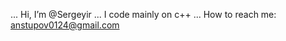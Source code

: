 ... Hi, I’m @Sergeyir
... I code mainly on c++
... How to reach me: anstupov0124@gmail.com

<!---
Sergeyir/Sergeyir is a ✨ special ✨ repository because its `README.md` (this file) appears on your GitHub profile.
You can click the Preview link to take a look at your changes.
--->
